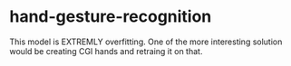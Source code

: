 # hand-gesture-recognition
This model is EXTREMLY overfitting. One of the more interesting solution would be creating CGI hands and retraing it on that.
